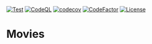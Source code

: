 [![Test](https://github.com/Nalhin/Movies/workflows/Test/badge.svg?branch=main)](https://github.com/Nalhin/Movies/actions?query=workflow%3ATest)
[![CodeQL](https://github.com/Nalhin/Movies/workflows/CodeQL/badge.svg?branch=main)](https://github.com/Nalhin/Movies/actions?query=workflow%3ACodeQL)
[![codecov](https://codecov.io/gh/Nalhin/Movies/branch/main/graph/badge.svg?token=PJW2cYyuwC)](https://codecov.io/gh/Nalhin/Movies)
[![CodeFactor](https://www.codefactor.io/repository/github/nalhin/movies/badge)](https://www.codefactor.io/repository/github/nalhin/movies)
[![License](https://img.shields.io/github/license/nalhin/Chess)](LICENSE.md)

# Movies
